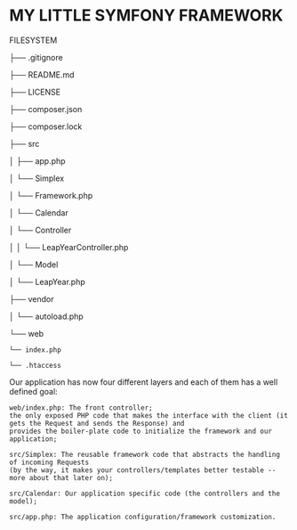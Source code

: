  MY LITTLE SYMFONY FRAMEWORK
 ============================

 FILESYSTEM

├── .gitignore

├── README.md

├── LICENSE

├── composer.json

├── composer.lock

├── src

│   ├── app.php

│   └── Simplex

│       └── Framework.php

│   └── Calendar

│       └── Controller

│       │   └── LeapYearController.php

│       └── Model

│           └── LeapYear.php

├── vendor

│   └── autoload.php

└── web

    └── index.php
    
    └── .htaccess
    

 Our application has now four different layers and each of them has a well defined goal:

    web/index.php: The front controller;
    the only exposed PHP code that makes the interface with the client (it gets the Request and sends the Response) and 
    provides the boiler-plate code to initialize the framework and our application;
    
    src/Simplex: The reusable framework code that abstracts the handling of incoming Requests
    (by the way, it makes your controllers/templates better testable -- more about that later on);
    
    src/Calendar: Our application specific code (the controllers and the model);
    
    src/app.php: The application configuration/framework customization.
